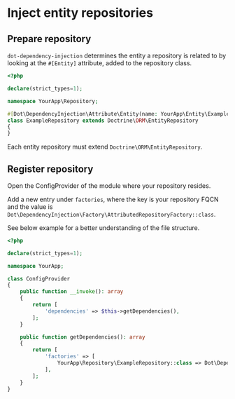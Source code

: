 # Inject entity repositories

## Prepare repository

`dot-dependency-injection` determines the entity a repository is related to by looking at the `#[Entity]` attribute,
added to the repository class.

```php
<?php

declare(strict_types=1);

namespace YourApp\Repository;

#[Dot\DependencyInjection\Attribute\Entity(name: YourApp\Entity\Example::class)]
class ExampleRepository extends Doctrine\ORM\EntityRepository
{
}
```

Each entity repository must extend `Doctrine\ORM\EntityRepository`.

## Register repository

Open the ConfigProvider of the module where your repository resides.

Add a new entry under `factories`, where the key is your repository FQCN and the value
is `Dot\DependencyInjection\Factory\AttributedRepositoryFactory::class`.

See below example for a better understanding of the file structure.

```php
<?php

declare(strict_types=1);

namespace YourApp;

class ConfigProvider
{
    public function __invoke(): array
    {
        return [
            'dependencies' => $this->getDependencies(),
        ];
    }

    public function getDependencies(): array
    {
        return [
            'factories' => [
                YourApp\Repository\ExampleRepository::class => Dot\DependencyInjection\Factory\AttributedRepositoryFactory::class,
            ],
        ];
    }
}
```
